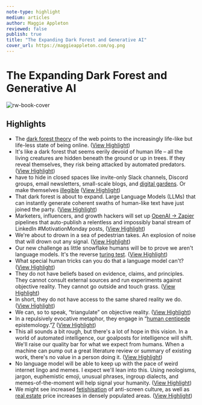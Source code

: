 ```yaml
---
note-type: highlight
medium: articles
author: Maggie Appleton
reviewed: false
publish: true
title: "The Expanding Dark Forest and Generative AI"
cover_url: https://maggieappleton.com/og.png
---
```

# The Expanding Dark Forest and Generative AI

![rw-book-cover](https://maggieappleton.com/og.png)

## Highlights
- The [dark forest theory](https://maggieappleton.com/cozy-web) of the web points to the increasingly life-like but life-less state of being online.[](https://maggieappleton.com/ai-dark-forest/#footnote-1) ([View Highlight](https://read.readwise.io/read/01ja6fzb8k5gn9rm7a1g1s1n7g))
- It's like a dark forest that seems eerily devoid of human life – all the living creatures are hidden beneath the ground or up in trees. If they reveal themselves, they risk being attacked by automated predators. ([View Highlight](https://read.readwise.io/read/01ja6fzxyp163fwcmejsb87360))
- have to hide in closed spaces like invite-only Slack channels, Discord groups, email newsletters, small-scale blogs, and [digital gardens](https://maggieappleton.com/garden-history). Or make themselves [illegible](https://www.ribbonfarm.com/2010/07/26/a-big-little-idea-called-legibility/) ([View Highlight](https://read.readwise.io/read/01ja6g0a4yxvxpa74pprxz188c))
- That dark forest is about to expand. Large Language Models (LLMs) that can instantly generate coherent swaths of human-like text have just joined the party. ([View Highlight](https://read.readwise.io/read/01ja6g0w884bwkj5g8bhwzrqky))
- Marketers, influencers, and growth hackers will set up [OpenAI → Zapier](https://zapier.com/apps/openai/integrations) pipelines that auto-publish a relentless and impossibly banal stream of LinkedIn #MotivationMonday posts, ([View Highlight](https://read.readwise.io/read/01ja6g1rbb580rdh5ajmkdkqmc))
- We're about to drown in a sea of pedestrian takes. An explosion of noise that will drown out any signal. ([View Highlight](https://read.readwise.io/read/01ja6g29wk71epagtbnjgsyy0x))
- Our new challenge as little snowflake humans will be to prove we aren't language models. It's the reverse [turing test](https://en.wikipedia.org/wiki/Turing_test). ([View Highlight](https://read.readwise.io/read/01ja6g3k5k6m3g25g1gzt5ajcy))
- What special human tricks can you do that a language model can't? ([View Highlight](https://read.readwise.io/read/01ja6g4b2t51jtnqrzw8seq2t4))
- They do not have beliefs based on evidence, claims, and principles. They cannot consult external sources and run experiments against objective reality. They cannot go outside and touch grass. ([View Highlight](https://read.readwise.io/read/01ja6g52pgbm6emc66rv0zk22c))
- In short, they do not have access to the same shared reality we do. ([View Highlight](https://read.readwise.io/read/01ja6g5n66kfz02cp69zp0gt7q))
- We can, so to speak, “triangulate” on objective reality. ([View Highlight](https://read.readwise.io/read/01ja6g6qp6wzc0y380gfh4hfkj))
- In a repulsively evocative metaphor, they engage in “[human centipede](https://en.wikipedia.org/wiki/The_Human_Centipede_(First_Sequence)) epistemology.”[7](https://maggieappleton.com/ai-dark-forest/#footnote-7) ([View Highlight](https://read.readwise.io/read/01ja6g8tymgy1xhkfk9xq45p5b))
- This all sounds a bit rough, but there's a lot of hope in this vision. In a world of automated intelligence, our goalposts for intelligence will shift. We'll raise our quality bar for what we expect from humans. When a machine can pump out a great literature review or summary of existing work, there's no value in a person doing it. ([View Highlight](https://read.readwise.io/read/01ja6gb83ve45e81fbkp44d1s1))
- No language model will be able to keep up with the pace of weird internet lingo and memes. I expect we'll lean into this. Using neologisms, jargon, euphemistic emoji, unusual phrases, ingroup dialects, and memes-of-the-moment will help signal your humanity. ([View Highlight](https://read.readwise.io/read/01ja6gce368knbt7h70wvfd1x8))
- We might see increased [fetishisation](https://www.fortressofdoors.com/ai-markets-for-lemons-and-the-great-logging-off/#:~:text=a%20resurgence%20and%20even%20fetishization%20of%20explicitly%20%22offline%22%20culture%2C%20where%20the%20%22Great%20Logging%20Off%22%20becomes%20literal) of anti-screen culture, as well as [real estate](https://www.fortressofdoors.com/ai-markets-for-lemons-and-the-great-logging-off/#:~:text=Seventh%2C%20real,amenities%20are%20available) price increases in densely populated areas. ([View Highlight](https://read.readwise.io/read/01ja6gpemzwtxz11acaecw4wgn))
